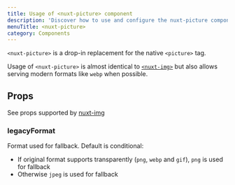 ```yaml
---
title: Usage of <nuxt-picture> component
description: 'Discover how to use and configure the nuxt-picture component.'
menuTitle: <nuxt-picture>
category: Components
---
```



`<nuxt-picture>` is a drop-in replacement for the native `<picture>` tag.

Usage of `<nuxt-picture>` is almost identical to [`<nuxt-img>`](./nuxt-img)
but also allows serving modern formats like `webp` when possible.


## Props

<alert type="info">
 See props supported by <a href="/components/nuxt-img#props">nuxt-img</a>
</alert>

### legacyFormat

Format used for fallback. Default is conditional:

- If original format supports transparently (`png`, `webp` and `gif`), `png` is used for fallback
- Otherwise `jpeg` is used for fallback
